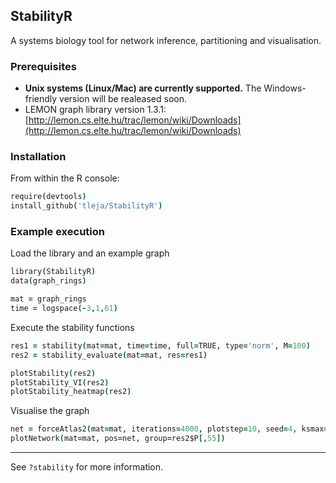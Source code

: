 ## StabilityR
A systems biology tool for network inference, partitioning and visualisation.

[//]: # (StabilityR is available at http://155.198.192.109:8080)

### Prerequisites

* **Unix systems (Linux/Mac) are currently supported.** The Windows-friendly version will be realeased soon.
* LEMON graph library version 1.3.1: [http://lemon.cs.elte.hu/trac/lemon/wiki/Downloads](http://lemon.cs.elte.hu/trac/lemon/wiki/Downloads)

[//]: # (Windows users, Rtools: https://cran.r-project.org/bin/windows/Rtools)

### Installation 

From within the R console:

```coffee
require(devtools)
install_github('tleja/StabilityR')
```

### Example execution 

Load the library and an example graph

```coffee
library(StabilityR)
data(graph_rings)

mat = graph_rings
time = logspace(-3,1,61)
```

Execute the stability functions

```coffee
res1 = stability(mat=mat, time=time, full=TRUE, type='norm', M=100)
res2 = stability_evaluate(mat=mat, res=res1)

plotStability(res2)
plotStability_VI(res2)
plotStability_heatmap(res2)
```

Visualise the graph

```coffee
net = forceAtlas2(mat=mat, iterations=4000, plotstep=10, seed=4, ksmax=100)
plotNetwork(mat=mat, pos=net, group=res2$P[,55])
```

***
See `?stability` for more information.
